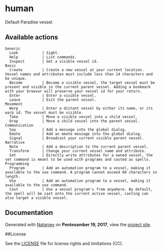 # human
    
Default Paradise vessel.

## Available actions

```
Generic
  Look           | Sight.
  Help           | List commands.
  Inspect        | Get a visible vessel id.
Basic
  Create         | Create a new vessel at your current location. Vessel names and attributes must include less than 14 characters and be unique. 
  Become         | Become a visible vessel, the target vessel must be present and visible in the current parent vessel. Adding a bookmark with your browser will preserve your vessel id for your return.
  Enter          | Enter a visible vessel.
  Leave          | Exit the parent vessel.
Movement
  Warp           | Enter a distant vessel by either its name, or its warp id. The vessel must be visible.
  Take           | Move a visible vessel into a child vessel.
  Drop           | Move a child vessel into the parent vessel.
Communication
  Say            | Add a message into the global dialog.
  Emote          | Add an emote message into the global dialog.
  Signal         | Broadcast your current visible parent vessel.
Narrative
  Note           | Add a description to the current parent vessel.
  Transform      | Change your current vessel name and attribute.
  Set            | Directly write attributes for a owned vessel, the set command is meant to be used with programs and casted as spells.
Programming
  Program        | Add an automation program to a vessel, making it available to the use command. A program cannot exceed 60 characters in length.
  Use            | Add an automation program to a vessel, making it available to the use command.
  Cast           | Use a vessel program's from anywhere. By default, the spell will be cast onto the current active vessel, casting can also target a visible vessel.
```

## Documentation

Generated with [Nataniev](http://wiki.xxiivv.com/Nataniev) on **Pentesamber 19, 2017**, view the [project site](htp://google.com).

##License

See the [LICENSE](https://github.com/neauoire/License/README.md) file for license rights and limitations (CC).
